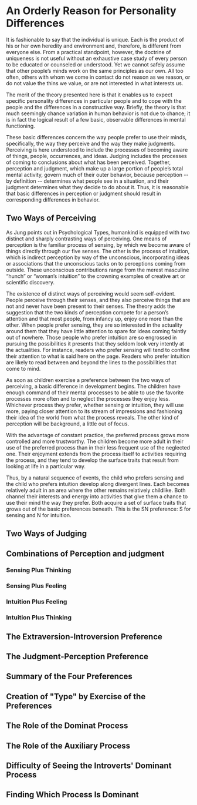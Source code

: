 # An Orderly Reason for Personality Differences

It is fashionable to say that the individual is unique. Each is the product of his or her own heredity and environment and, therefore, is different from everyone else. From a practical standpoint, however, the doctrine of uniqueness is not useful without an exhaustive case study of every person to be educated or counseled or understood. Yet we cannot safely assume that other people’s minds work on the same principles as our own. All too often, others with whom we come in contact do not reason as we reason, or do not value the thins we value, or are not interested in what interests us.

The merit of the theory presented here is that it enables us to expect specific personality differences in particular people and to cope with the people and the differences in a constructive way. Briefly, the theory is that much seemingly chance variation in human behavior is not due to chance; it is in fact the logical result of a few basic, observable differences in mental functioning.

These basic differences concern the way people prefer to use their minds, specifically, the way they perceive and the way they make judgments. Perceiving is here understood to include the processes of becoming aware of things, people, occurrences, and ideas. Judging includes the processes of coming to conclusions about what has been perceived. Together, perception and judgment, which make up a large portion of people’s total mental activity,  govern much of their outer behavior, because perception -- by definition -- determines what people see in a situation, and their judgment determines what they decide to do about it. Thus, it is reasonable that basic differences in perception or judgment should result in corresponding differences in behavior.

## Two Ways of Perceiving

As Jung points out in Psychological Types, humankind is equipped with two distinct and sharply contrasting ways of perceiving. One means of perception is the familiar process of sensing, by which we become aware of things directly through our five senses. The other is the process of intuition, which is indirect perception by way of the unconscious, incorporating ideas or associations that the unconscious tacks on to perceptions coming from outside. These unconscious contributions range from the merest masculine “hunch” or “woman’s intuition” to the crowning examples of creative art or scientific discovery.

The existence of distinct ways of perceiving would seem self-evident.  People perceive through their senses, and they also perceive things that are not and never have been present to their senses. The theory adds the suggestion that the two kinds of perception compete for a person’s attention and that most people, from infancy up, enjoy one more than the other. When people prefer sensing, they are so interested in the actuality around them that they have little attention to spare for ideas coming faintly out of nowhere. Those people who prefer intuition are so engrossed in pursuing the possibilities it presents that they seldom look very intently at the actualities. For instance, readers who prefer sensing will tend to confine their attention to what is said here on the page. Readers who prefer intuition are likely to read between and beyond the lines to the possibilities that come to mind.

As soon as children exercise a preference between the two ways of perceiving, a basic difference in development begins. The children have enough command of their mental processes to be able to use the favorite processes more often and to neglect the processes they enjoy less. Whichever process they prefer, whether sensing or intuition, they will use more, paying closer attention to its stream of impressions and fashioning their idea of the world from what the process reveals. The other kind of perception  will be background, a little out of focus.

With the advantage of constant practice, the preferred process grows more controlled and more trustworthy. The children become more adult in their use of the preferred process than in their less frequent use of the neglected one. Their enjoyment extends from the process itself to activities requiring the process, and they tend to develop the surface traits that result from looking at life in a particular way. 

Thus, by a natural sequence of events, the child who prefers sensing and the child who prefers intuition develop along divergent lines. Each becomes relatively adult in an area where the other remains relatively childlike. Both channel their interests and energy into activities that give them a chance to use their mind the way they prefer. Both acquire a set of surface traits that grows out of the basic preferences beneath. This is the SN preference: S for sensing and N for intuition.

## Two Ways of Judging



## Combinations of Perception and judgment  
### Sensing Plus Thinking    
### Sensing Plus Feeling  
### Intuition Plus Feeling  
### Intuition Plus Thinking  

## The Extraversion-Introversion Preference  

## The Judgment-Perception Preference  

## Summary of the Four Preferences  

## Creation of "Type" by Exercise of the Preferences  

## The Role of the Dominat Process  

## The Role of the Auxiliary Process  

## Difficulty of Seeing the Introverts' Dominant Process  

## Finding Which Process Is Dominant  
